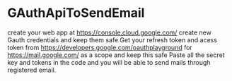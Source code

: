 # GAuthApiToSendEmail
create your web app at https://console.cloud.google.com/
create new Gauth credentials and keep them safe
Get your refresh token and acess token from https://developers.google.com/oauthplayground for https://mail.google.com/ as a scope and keep this safe
Paste all the secret key and tokens in the code and you will be able to send mails through registered email.
